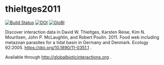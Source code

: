 # thieltges2011
[![Build Status](https://travis-ci.com/globalbioticinteractions/thieltges2011.svg)](https://travis-ci.com/globalbioticinteractions/thieltges2011) [![DOI](https://zenodo.org/badge/31732633.svg)](https://zenodo.org/badge/latestdoi/31732633) [![GloBI](http://api.globalbioticinteractions.org/interaction.svg?accordingTo=globi:globalbioticinteractions/thieltges2011)](http://globalbioticinteractions.org/?accordingTo=globi:globalbioticinteractions/thieltges2011)

Discover interaction data in David W. Thieltges, Karsten Reise, Kim N. Mouritsen, John P. McLaughlin, and Robert Poulin. 2011. Food web including metazoan parasites for a tidal basin in Germany and Denmark. Ecology 92:2005. https://doi.org/10.1890/11-0351.1 .

Available through http://globalbioticinteractions.org .
